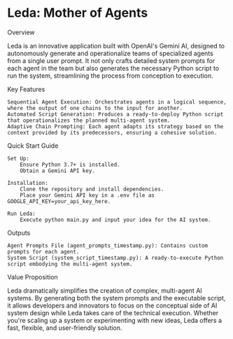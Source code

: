 # Leda: Mother of Agents

Overview

Leda is an innovative application built with OpenAI's Gemini AI, designed to autonomously generate and operationalize teams of specialized agents from a single user prompt. It not only crafts detailed system prompts for each agent in the team but also generates the necessary Python script to run the system, streamlining the process from conception to execution.

Key Features

    Sequential Agent Execution: Orchestrates agents in a logical sequence, where the output of one chains to the input for another.
    Automated Script Generation: Produces a ready-to-deploy Python script that operationalizes the planned multi-agent system.
    Adaptive Chain Prompting: Each agent adapts its strategy based on the context provided by its predecessors, ensuring a cohesive solution.

Quick Start Guide

    Set Up:
        Ensure Python 3.7+ is installed.
        Obtain a Gemini API key.

    Installation:
        Clone the repository and install dependencies.
        Place your Gemini API key in a .env file as GOOGLE_API_KEY=your_api_key_here.

    Run Leda:
        Execute python main.py and input your idea for the AI system.

Outputs

    Agent Prompts File (agent_prompts_timestamp.py): Contains custom prompts for each agent.
    System Script (system_script_timestamp.py): A ready-to-execute Python script embodying the multi-agent system.

Value Proposition

Leda dramatically simplifies the creation of complex, multi-agent AI systems. By generating both the system prompts and the executable script, it allows developers and innovators to focus on the conceptual side of AI system design while Leda takes care of the technical execution. Whether you're scaling up a system or experimenting with new ideas, Leda offers a fast, flexible, and user-friendly solution.
